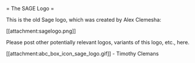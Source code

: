 = The SAGE Logo =

This is the old Sage logo, which was created by Alex Clemesha:

 [[attachment:sagelogo.png]]

Please post other potentially relevant logos, variants of this logo, etc., here. 

 [[attachment:abc_box_icon_sage_logo.gif]] - Timothy Clemans
